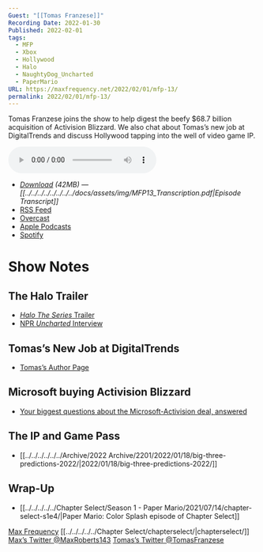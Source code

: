 ```yaml
---
Guest: "[[Tomas Franzese]]"
Recording Date: 2022-01-30
Published: 2022-02-01
tags:
  - MFP
  - Xbox
  - Hollywood
  - Halo
  - NaughtyDog_Uncharted
  - PaperMario
URL: https://maxfrequency.net/2022/02/01/mfp-13/
permalink: 2022/02/01/mfp-13/
---
```

Tomas Franzese joins the show to help digest the beefy $68.7 billion acquisition of Activision Blizzard. We also chat about Tomas’s new job at DigitalTrends and discuss Hollywood tapping into the well of video game IP.

<audio controls>
  <source src="https://traffic.libsyn.com/maxfrequency/MF13_Final.mp3">
</audio>

- *[Download](https://traffic.libsyn.com/maxfrequency/MF13_Final.mp3) (42MB)  — [[../../../../../../../../docs/assets/img/MFP13_Transcription.pdf|Episode Transcript]]*
- [RSS Feed](https://maxfrequency.libsyn.com/rss)
- [Overcast](https://overcast.fm/itunes1557043396)
- [Apple Podcasts](https://podcasts.apple.com/us/podcast/the-max-frequency-podcast/id1557043396)
- [Spotify](https://open.spotify.com/show/3W1LwBNmhZ6s5QmQViWXKn)

# Show Notes
## The Halo Trailer

- [*Halo The Series* Trailer](https://youtu.be/5KZ3MKraNKY)
- [NPR *Uncharted* Interview](https://www.npr.org/2022/01/28/1076493402/playstation-uncharted-video-game-movie)
## Tomas’s New Job at DigitalTrends

- [Tomas’s Author Page](https://www.digitaltrends.com/users/tfranzese/)
## Microsoft buying Activision Blizzard

- [Your biggest questions about the Microsoft-Activision deal, answered](https://www.digitaltrends.com/gaming/microsoft-activision-blizzard-deal-questions/)
## The IP and Game Pass

- [[../../../../../../Archive/2022 Archive/2201/2022/01/18/big-three-predictions-2022/|2022/01/18/big-three-predictions-2022/]]
## Wrap-Up

- [[../../../../../Chapter Select/Season 1 - Paper Mario/2021/07/14/chapter-select-s1e4/|Paper Mario: Color Splash episode of Chapter Select]]

[Max Frequency](https://www.maxfrequency.net/)
[[../../../../../Chapter Select/chapterselect/|chapterselect/]]
[Max’s Twitter @MaxRoberts143](https://www.twitter.com/MaxRoberts143)
[Tomas’s Twitter @TomasFranzese](https://www.twitter.com/TomasFranzese)